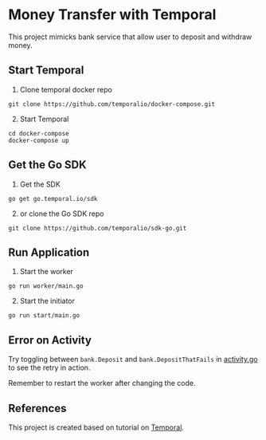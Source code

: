 # Money Transfer with Temporal

This project mimicks bank service that allow user to deposit and withdraw money.

## Start Temporal

1. Clone temporal docker repo
```
git clone https://github.com/temporalio/docker-compose.git
```

2. Start Temporal
```
cd docker-compose
docker-compose up
```

## Get the Go SDK

1. Get the SDK
```
go get go.temporal.io/sdk
```

2. or clone the Go SDK repo
```
git clone https://github.com/temporalio/sdk-go.git
```

## Run Application

1. Start the worker
```
go run worker/main.go
```

2. Start the initiator
```
go run start/main.go
```

## Error on Activity

Try toggling between `bank.Deposit` and `bank.DepositThatFails` in [activity.go](./activity.go) to see the retry in action.

Remember to restart the worker after changing the code.

## References

This project is created based on tutorial on [Temporal](https://learn.temporal.io/getting_started/go/first_program_in_go/).